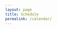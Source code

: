 ```yaml
---
layout: page
title: Schedule
permalink: /calendar/
---
```


<script src="https://cdnjs.cloudflare.com/ajax/libs/js-yaml/4.1.0/js-yaml.min.js"></script>

<div class="calendar-container">
  <div id="calendar"></div>
</div>

<div class="booking-modal" id="bookingModal">
  <div class="modal-content">
    <span class="close">&times;</span>
    <h2>Book a Presentation Slot</h2>
    <form id="bookingForm">
      <div class="form-group">
        <label for="name">Name:</label>
        <input type="text" id="name" name="name" required>
      </div>
      <div class="form-group">
        <label for="title">Presentation Title:</label>
        <input type="text" id="title" name="title" required>
      </div>
      <input type="hidden" id="slotDate" name="slotDate">
      <input type="hidden" id="slotTime" name="slotTime">
      <button type="submit">Submit</button>
    </form>
  </div>
</div>

<link href='https://cdn.jsdelivr.net/npm/fullcalendar@5.11.3/main.min.css' rel='stylesheet' />
<script src='https://cdn.jsdelivr.net/npm/fullcalendar@5.11.3/main.min.js'></script>

<style>
.calendar-container { max-width: 1200px; margin: 20px auto; padding: 0 20px; }
.booking-modal { display: none; position: fixed; z-index: 1000; left: 0; top: 0; width: 100%; height: 100%; background-color: rgba(0,0,0,0.4); }
.modal-content { background-color: #fefefe; margin: 15% auto; padding: 20px; border: 1px solid #888; width: 80%; max-width: 500px; border-radius: 5px; }
.close { color: #aaa; float: right; font-size: 28px; font-weight: bold; cursor: pointer; }
.form-group { margin-bottom: 15px; }
.form-group label { display: block; margin-bottom: 5px; }
.form-group input { width: 100%; padding: 8px; border: 1px solid #ddd; border-radius: 4px; }
button { background-color: #4CAF50; color: white; padding: 10px 20px; border: none; border-radius: 4px; cursor: pointer; }
button:hover { background-color: #45a049; }
.status-message { display: none; margin-top: 10px; padding: 10px; border-radius: 4px; }
.success { background-color: #dff0d8; color: #3c763d; }
.error { background-color: #f2dede; color: #a94442; }
</style>

<script>
document.addEventListener('DOMContentLoaded', function() {
  // Use relative path to data file
  fetch('/data/slots.yml')
    .then(response => response.text())
    .then(yaml => {
      const slots = jsyaml.load(yaml).slots;
      const events = slots.map(slot => ({
        title: slot.speaker ? `${slot.speaker}: ${slot.title}` : 'Available',
        start: `${slot.date}T${slot.time}`,
        end: `${slot.date}T${slot.time}`,
        backgroundColor: slot.speaker ? '#4CAF50' : '#ff9800',
        extendedProps: {
          booked: !!slot.speaker,
          date: slot.date,
          time: slot.time
        }
      }));

      var calendar = new FullCalendar.Calendar(document.getElementById('calendar'), {
        initialView: 'dayGridMonth',
        headerToolbar: { left: 'prev,next today', center: 'title', right: 'dayGridMonth,timeGridWeek' },
        slotMinTime: '12:00:00',
        slotMaxTime: '13:00:00',
        allDaySlot: false,
        events: events,
        eventClick: function(info) {
          if (!info.event.extendedProps.booked) {
            document.getElementById('slotDate').value = info.event.extendedProps.date;
            document.getElementById('slotTime').value = info.event.extendedProps.time;
            document.getElementById('bookingModal').style.display = 'block';
          }
        }
      });
      calendar.render();
    });

  // Modal handling
  document.querySelector('.close').onclick = () => document.getElementById('bookingModal').style.display = 'none';
  window.onclick = (event) => { if (event.target == document.getElementById('bookingModal')) document.getElementById('bookingModal').style.display = 'none'; }

  // Form submission
  document.getElementById('bookingForm').onsubmit = async function(e) {
    e.preventDefault();
    const formData = new FormData(this);
    const data = {
      date: formData.get('slotDate'),
      time: formData.get('slotTime'),
      speaker: formData.get('name'),
      title: formData.get('title')
    };

    // Create issue body
    const issueBody = `## Presentation Details
- **Speaker:** ${data.speaker}
- **Title:** ${data.title}
- **Date:** ${data.date}
- **Time:** ${data.time}

This issue was created automatically from the booking form.`;

    try {
      const response = await fetch('https://api.github.com/repos/LangLunches/langlunches.github.io/issues', {
        method: 'POST',
        headers: {
          'Content-Type': 'application/json',
          'Accept': 'application/vnd.github.v3+json'
        },
        body: JSON.stringify({
          title: `[Booking] ${data.speaker} - ${data.title}`,
          body: issueBody,
          labels: ['booking']
        })
      });

      if (!response.ok) {
        throw new Error('Failed to create issue');
      }

      // Show success message
      const statusDiv = document.createElement('div');
      statusDiv.className = 'status-message success';
      statusDiv.textContent = 'Thank you for your submission! We will process your booking shortly.';
      this.appendChild(statusDiv);
      statusDiv.style.display = 'block';

      // Close modal after 2 seconds
      setTimeout(() => {
        document.getElementById('bookingModal').style.display = 'none';
        statusDiv.remove();
      }, 2000);

    } catch (error) {
      // Show error message
      const statusDiv = document.createElement('div');
      statusDiv.className = 'status-message error';
      statusDiv.textContent = 'Sorry, there was an error submitting your booking. Please try again later.';
      this.appendChild(statusDiv);
      statusDiv.style.display = 'block';
    }
  }
});
</script> 